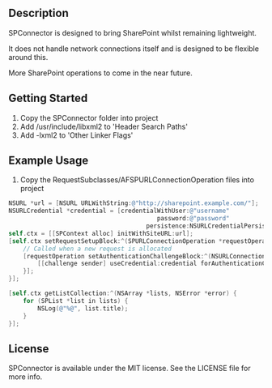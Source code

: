 Description
--
SPConnector is designed to bring SharePoint whilst remaining lightweight.

It does not handle network connections itself and is designed to be flexible around this.

More SharePoint operations to come in the near future.

Getting Started
--
1. Copy the SPConnector folder into project
2. Add /usr/include/libxml2 to 'Header Search Paths'
3. Add -lxml2 to 'Other Linker Flags'

Example Usage
--
1. Copy the RequestSubclasses/AFSPURLConnectionOperation files into project

``` objective-c
NSURL *url = [NSURL URLWithString:@"http://sharepoint.example.com/"];
NSURLCredential *credential = [credentialWithUser:@"username"
                                         password:@"password"
                                      persistence:NSURLCredentialPersistenceNone];
self.ctx = [[SPContext alloc] initWithSiteURL:url];
[self.ctx setRequestSetupBlock:^(SPURLConnectionOperation *requestOperation) {
    // Called when a new request is allocated
    [requestOperation setAuthenticationChallengeBlock:^(NSURLConnection *connection, NSURLAuthenticationChallenge *challenge) {
        [[challenge sender] useCredential:credential forAuthenticationChallenge:challenge];
    }];
}];

[self.ctx getListCollection:^(NSArray *lists, NSError *error) {
    for (SPList *list in lists) {
        NSLog(@"%@", list.title);
    }
}];
```

License
--
SPConnector is available under the MIT license. See the LICENSE file for more info.